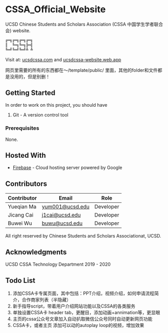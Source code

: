 # CSSA_Official_Website
UCSD Chinese Students and Scholars Association (CSSA 中国学生学者联合会) website.


```bash
╔═╗╔═╗╔═╗╔═╗
║  ╚═╗╚═╗╠═╣
╚═╝╚═╝╚═╝╩ ╩
```

Visit at: [ucsdcssa.com](https://ucsdcssa.com/) and [ucsdcssa-website.web.app](https://ucsdcssa-website.web.app/)
<br>

网页里需要的所有的东西都在～/template/public/ 里面，其他的folder和文件都是没用的，但是别删！
<br>

## Getting Started

In order to work on this project, you should have <br>

1. Git - A version control tool


### Prerequisites
None.


## Hosted With

* [Firebase](https://firebase.google.com/) - Cloud hosting server powered by Google


## Contributors

| Contributor   | Email         | Role         |
| ------------- | ------------- |------------- |
| Yueqian Ma    | yum001@ucsd.edu  | Developer    |
| Jicang Cai    | j1cai@ucsd.edu  | Developer    |
| Buwei Wu    | buwu@ucsd.edu  | Developer    |




All right reserved by Chinese Students and Scholars Associationat, UCSD.

## Acknowledgments

UCSD CSSA Technology Department 2019 - 2020


## Todo List

1. 添加CSSA卡专属页面，其中包括：PPT介绍，视频介绍，如何申请流程简介，合作商家列表（半隐藏）
2. 新手指导script，带着用户介绍网站功能以及CSSA的各类服务
3. 单独设置CSSA卡 header tab，更醒目，添加动画+annimation等，更显眼
4. 主页的cssa公众号文章加入自动扒取微信公众号同时自动更新网页功能
5. CSSA卡，或者主页 添加可以动的autoplay loop的视频，增加效果

